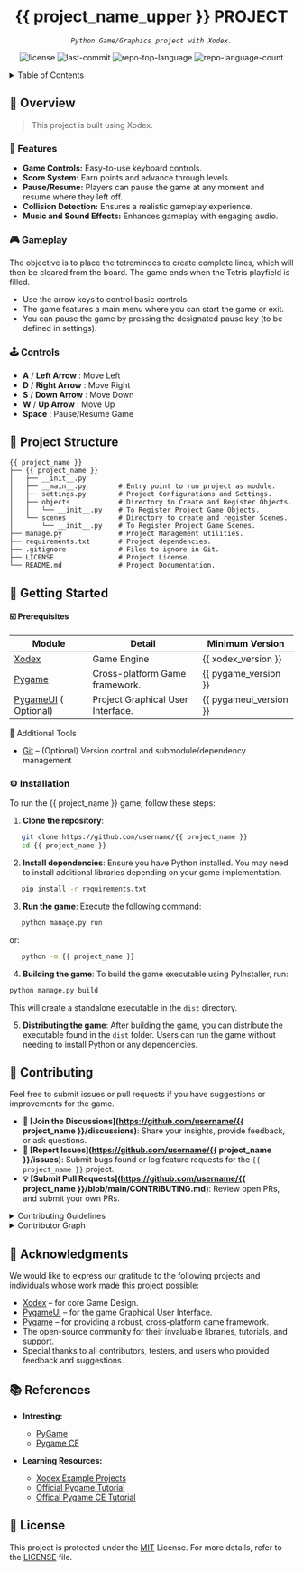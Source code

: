 <p align="center"><h1 align="center"> {{ project_name_upper }} PROJECT </h1></p>
<p align="center">
	<em><code>Python Game/Graphics project with Xodex.
</code></em>
</p>
<p align="center">
	<img src="https://img.shields.io/github/license/username/{{ project_name }}?style=default&logo=opensourceinitiative&logoColor=white&color=0080ff" alt="license">
	<img src="https://img.shields.io/github/last-commit/username/{{ project_name }}?style=default&logo=git&logoColor=white&color=0080ff" alt="last-commit">
	<img src="https://img.shields.io/github/languages/top/username/{{ project_name }}?style=default&color=0080ff" alt="repo-top-language">
	<img src="https://img.shields.io/github/languages/count/username/{{ project_name }}?style=default&color=0080ff" alt="repo-language-count">
</p>

<details><summary>Table of Contents</summary>

- [📍 Overview](#📍-overview)
- [🚀 Features](#🚀-features)
- [🎮 Gameplay](#🎮-gameplay)
- [🕹️ Controls](#🕹️-controls)
- [📁 Project Structure](#📁-project-structure)
- [📌 Getting Started](#📌-getting-started)
  - [☑️ Prerequisites](#☑️-prerequisites)
  - [⚙️ Installation](#⚙️-installation)
  - [🤖 Usage](#🤖-usage)
- [🔰 Contributing](#🔰-contributing)
- [🙌 Acknowledgments](#🙌-acknowledgments)
- [📚 References](#📚-references)
- [📝 License](#📝-license)

</details>

## 📍 Overview

>This project is built using Xodex.


### 🚀 Features
- **Game Controls:** Easy-to-use keyboard controls.
- **Score System:** Earn points and advance through levels.
- **Pause/Resume:** Players can pause the game at any moment and resume where they left off.
- **Collision Detection:** Ensures a realistic gameplay experience.
- **Music and Sound Effects:** Enhances gameplay with engaging audio.


### 🎮 Gameplay

The objective is to place the tetrominoes to create complete lines, which will then be cleared from the board.
The game ends when the Tetris playfield is filled.

- Use the arrow keys to control basic controls.
- The game features a main menu where you can start the game or exit.
- You can pause the game by pressing the designated pause key (to be defined in settings).

### 🕹️ Controls

- **A** / **Left Arrow** : Move Left
- **D** / **Right Arrow** : Move Right
- **S** / **Down Arrow** : Move Down
- **W** / **Up Arrow** : Move Up
- **Space** : Pause/Resume Game


## 📁 Project Structure
```
{{ project_name }}
├── {{ project_name }}
│   ├── __init__.py
│   ├── __main__.py        # Entry point to run project as module.
│   ├── settings.py        # Project Configurations and Settings. 
│   ├── objects            # Directory to Create and Register Objects.
│   │   └── __init__.py    # To Register Project Game Objects.   
│   └── scenes             # Directory to create and register Scenes.
│       └── __init__.py    # To Register Project Game Scenes.
├── manage.py              # Project Management utilities. 
├── requirements.txt       # Project dependencies.
├── .gitignore             # Files to ignore in Git.
├── LICENSE                # Project License.
└── README.md              # Project Documentation.
```

## 📌 Getting Started

#### ☑️ Prerequisites

| Module                                                                | Detail                      | Minimum Version                             |
|-------------------------------------------------------------------------|--------------------------------|---------------------------------------------|
| [Xodex](https://github.com/djoezeke/xodex/)                                        | Game Engine            | {{ xodex_version }}                                         |
| [Pygame](https://github.com/pygame/pygame/)        | Cross-platform Game framework.                        | {{ pygame_version }}                                       |
| [PygameUI](https://github.com/djoezeke/pygameui/) ( Optional)                                      | Project Graphical User Interface.            | {{ pygameui_version }}                                          |

🧰 Additional Tools

- [Git](https://git-scm.com/) – (Optional) Version control and submodule/dependency management

### ⚙️ Installation
To run the {{ project_name }} game, follow these steps:

1. **Clone the repository**:
```sh
   git clone https://github.com/username/{{ project_name }}
   cd {{ project_name }}
```

2. **Install dependencies**:
   Ensure you have Python installed. You may need to install additional libraries depending on your game implementation.

```sh
   pip install -r requirements.txt
```

3. **Run the game**:
   Execute the following command:
```sh
   python manage.py run
```
or:
```sh
   python -m {{ project_name }}
```

4. **Building the game**:
To build the game executable using PyInstaller, run:
```sh
python manage.py build
```
This will create a standalone executable in the `dist` directory.

5. **Distributing the game**:
After building the game, you can distribute the executable found in the `dist` folder. Users can run the game without needing to install Python or any dependencies.


## 🔰 Contributing

Feel free to submit issues or pull requests if you have suggestions or improvements for the game.

- **💬 [Join the Discussions](https://github.com/username/{{ project_name }}/discussions)**: Share your insights, provide feedback, or ask questions.
- **🐛 [Report Issues](https://github.com/username/{{ project_name }}/issues)**: Submit bugs found or log feature requests for the `{{ project_name }}` project.
- **💡 [Submit Pull Requests](https://github.com/username/{{ project_name }}/blob/main/CONTRIBUTING.md)**: Review open PRs, and submit your own PRs.

<details closed>
<summary>Contributing Guidelines</summary>

1. **Fork the Repository**: Start by forking the project repository to your github account.
2. **Clone Locally**: Clone the forked repository to your local machine using a git client.
   ```sh
   git clone --recursive https://github.com/username/{{ project_name }}
   ```
3. **Create a New Branch**: Always work on a new branch, giving it a descriptive name.
   ```sh
   git checkout -b new-feature-x
   ```
4. **Make Your Changes**: Develop and test your changes locally.
5. **Commit Your Changes**: Commit with a clear message describing your updates.
   ```sh
   git commit -m 'Implemented new feature x.'
   ```
6. **Push to github**: Push the changes to your forked repository.
   ```sh
   git push origin new-feature-x
   ```
7. **Submit a Pull Request**: Create a PR against the original project repository. Clearly describe the changes and their motivations.
8. **Review**: Once your PR is reviewed and approved, it will be merged into the main branch. Congratulations on your contribution!
</details>

<details closed>
<summary>Contributor Graph</summary>
<br>
<p align="left">
   <a href="https://github.com{/username/{{ project_name }}/}graphs/contributors">
      <img src="https://contrib.rocks/image?repo=username/{{ project_name }}">
   </a>
</p>
</details>


## 🙌 Acknowledgments

We would like to express our gratitude to the following projects and individuals whose work made this project possible:

- [Xodex](https://github.com/djoezeke/xodex/) – for core Game Design.
- [PygameUI](https://github.com/djoezeke/pygameui/) – for the game Graphical User Interface.
- [Pygame](https://github.com/pygame/pygame/) – for providing a robust, cross-platform game framework.
- The open-source community for their invaluable libraries, tutorials, and support.
- Special thanks to all contributors, testers, and users who provided feedback and suggestions.

## 📚 References

- **Intresting:**
  - [PyGame](https://www.pygame.org/)
  - [Pygame CE](https://pyga.me/)

- **Learning Resources:**
  - [Xodex Example Projects](https://github.com/djoezeke/xodex_examples/)
  - [Official Pygame Tutorial](https://www.pygame.org/)
  - [Offical Pygame CE Tutorial](https://pyga.me/)

## 📝 License

This project is protected under the [MIT](LICENSE) License. 
For more details, refer to the [LICENSE](LICENSE) file.

